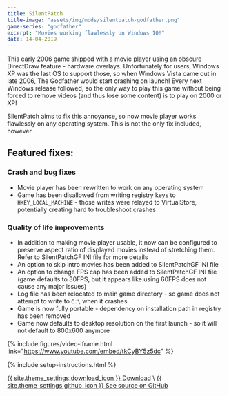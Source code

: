 ```yaml
---
title: SilentPatch
title-image: "assets/img/mods/silentpatch-godfather.png"
game-series: "godfather"
excerpt: "Movies working flawlessly on Windows 10!"
date: 14-04-2019
---
```


This early 2006 game shipped with a movie player using an obscure DirectDraw feature - hardware overlays.
Unfortunately for users, Windows XP was the last OS to support those, so when Windows Vista came out
in late 2006, The Godfather would start crashing on launch! Every next Windows release followed,
so the only way to play this game without being forced to remove videos (and thus lose
some content) is to play on 2000 or XP!

SilentPatch aims to fix this annoyance, so now movie player works flawlessly on any operating system.
This is not the only fix included, however.

## Featured fixes:
### Crash and bug fixes
* Movie player has been rewritten to work on any operating system
* Game has been disallowed from writing registry keys to `HKEY_LOCAL_MACHINE` - those writes were
  relayed to VirtualStore, potentially creating hard to troubleshoot crashes

### Quality of life improvements
* In addition to making movie player usable, it now can be configured to preserve aspect ratio of
  displayed movies instead of stretching them. Refer to SilentPatchGF INI file for more details
* An option to skip intro movies has been added to SilentPatchGF INI file
* An option to change FPS cap has been added to SilentPatchGF INI file (game defaults to 30FPS, but
  it appears like using 60FPS does not cause any major issues)
* Log file has been relocated to main game directory - so game does not attempt to write to `C:\` when
  it crashes
* Game is now fully portable - dependency on installation path in registry has been removed
* Game now defaults to desktop resolution on the first launch - so it will not default to 800x600 anymore

{% include figures/video-iframe.html link="https://www.youtube.com/embed/tkCyBY5z5dc" %}

{% include setup-instructions.html %}

<a href="https://github.com/CookiePLMonster/SilentPatchGF/releases/latest/download/SilentPatchGF.zip" class="button" role="button">{{ site.theme_settings.download_icon }} Download</a> \\
<a href="https://github.com/CookiePLMonster/SilentPatchGF" class="button github" role="button" target="_blank">{{ site.theme_settings.github_icon }} See source on GitHub</a>